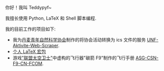 你好！我叫 Teddypyf~

我擅长使用 Python, LaTeX 和 Shell 脚本编程.

我的目前工作的项目如下:

- 我为[丹麦青年自然科学协会](https://unf.dk)制作的将协会活动转换为 ics 文件的服务 [UNF-Aktivite-Web-Scraper](https://github.com/Teddypyf/UNF-Aktivite-Web-Scraper).
- [个人 LaTeX 宏包](https://github.com/Teddypyf/LaTeX_Package_tedpreamble)
- 游戏["联盟太空卫士"](https://alliancespaceguard.com/)中虚构的飞行器"碳箭 F9"制作的飞行手册 [ASG-CSN-F9-CN-FCOM](https://github.com/Teddypyf/ASG-CSN-F9-CN-FCOM).
